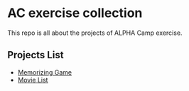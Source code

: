 # AC exercise collection
This repo is all about the projects of ALPHA Camp exercise.
## Projects List
+ [Memorizing Game](https://github.com/Martina928/ac_exercise/tree/main/memorizingGame)
+ [Movie List](https://github.com/Martina928/ac_exercise/tree/main/movieList)
